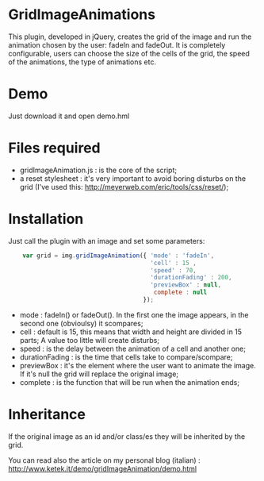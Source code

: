 GridImageAnimations
===========================

This plugin, developed in jQuery, creates the grid of the image and run the animation chosen by the user: fadeIn and fadeOut. 
It is completely configurable, users can choose the size of the cells of the grid, the speed of the animations, the type of animations etc.

Demo
===========================

Just download it and open demo.hml

Files required
===========================

- gridImageAnimation.js : is the core of the script;
- a reset stylesheet : it's very important to avoid boring disturbs on the grid (I've used this: http://meyerweb.com/eric/tools/css/reset/);


Installation
===========================

Just call the plugin with an image and set some parameters:

`````javascript
	var grid = img.gridImageAnimation({ 'mode' : 'fadeIn', 
	                                    'cell' : 15 , 
	                                    'speed' : 70, 
	                                    'durationFading' : 200,
	                                    'previewBox' : null,
	                                     complete : null
	                                  });
`````

- mode : fadeIn() or fadeOut(). In the first one the image appears, in the second one (obvioulsy) it scompares;
- cell : default is 15, this means that width and height are divided in 15 parts; A value too little will create disturbs;
- speed : is the delay between the animation of a cell and another one;
- durationFading :  is the time that cells take to compare/scompare;
- previewBox : it's the element where the user want to animate the image. If it's null the grid will replace the original image;
- complete : is the function that will be run when the animation ends;


Inheritance
===========================

If the original image as an id and/or class/es they will be inherited by the grid.




You can read also the article on my personal blog (italian) : http://www.ketek.it/demo/gridImageAnimation/demo.html 


